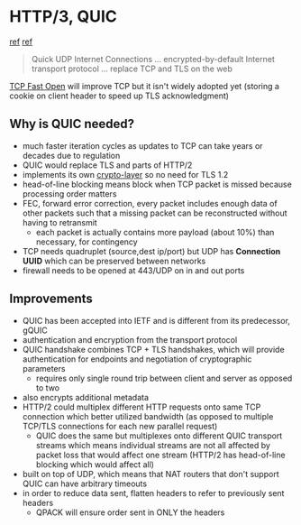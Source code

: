# HTTP/3, QUIC
[ref](https://blog.cloudflare.com/the-road-to-quic/)
[ref](https://ma.ttias.be/googles-quic-protocol-moving-web-tcp-udp/)

> Quick UDP Internet Connections
> ... encrypted-by-default Internet transport protocol
> ... replace TCP and TLS on the web

[TCP Fast Open](https://en.wikipedia.org/wiki/TCP_Fast_Open) will improve TCP but it isn't widely adopted yet (storing a cookie on client header to speed up TLS acknowledgment)

## Why is QUIC needed?
* much faster iteration cycles as updates to TCP can take years or decades due to regulation
* QUIC would replace TLS and parts of HTTP/2
* implements its own [crypto-layer](https://docs.google.com/document/d/1g5nIXAIkN_Y-7XJW5K45IblHd_L2f5LTaDUDwvZ5L6g/edit) so no need for TLS 1.2
* head-of-line blocking means block when TCP packet is missed because processing order matters
* FEC, forward error correction, every packet includes enough data of other packets such that a missing packet can be reconstructed without having to retransmit
    * each packet is actually contains more payload (about 10%) than necessary, for contingency
* TCP needs quadruplet (source,dest ip/port) but UDP has **Connection UUID** which can be preserved between networks
* firewall needs to be opened at 443/UDP on in and out ports

## Improvements
* QUIC has been accepted into IETF and is different from its predecessor, gQUIC
* authentication and encryption from the transport protocol
* QUIC handshake combines TCP + TLS handshakes, which will provide authentication for endpoints and negotiation of cryptographic parameters
    * requires only single round trip between client and server as opposed to two
* also encrypts additional metadata
* HTTP/2 could multiplex different HTTP requests onto same TCP connection which better utilized bandwidth (as opposed to multiple TCP/TLS connections for each new parallel request)
    * QUIC does the same but multiplexes onto different QUIC transport streams which means individual streams are not all affected by packet loss that would affect one stream (HTTP/2 has head-of-line blocking which would affect all)
* built on top of UDP, which means that NAT routers that don't support QUIC can have arbitrary timeouts
* in order to reduce data sent, flatten headers to refer to previously sent headers
    * QPACK will ensure order sent in ONLY the headers